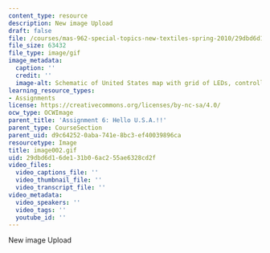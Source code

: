 ```yaml
---
content_type: resource
description: New image Upload
draft: false
file: /courses/mas-962-special-topics-new-textiles-spring-2010/29dbd6d16de131b06ac255ae6328cd2f_image002.gif
file_size: 63432
file_type: image/gif
image_metadata:
  caption: ''
  credit: ''
  image-alt: Schematic of United States map with grid of LEDs, controlled by circuits.
learning_resource_types:
- Assignments
license: https://creativecommons.org/licenses/by-nc-sa/4.0/
ocw_type: OCWImage
parent_title: 'Assignment 6: Hello U.S.A.!!'
parent_type: CourseSection
parent_uid: d9c64252-0aba-741e-8bc3-ef40039896ca
resourcetype: Image
title: image002.gif
uid: 29dbd6d1-6de1-31b0-6ac2-55ae6328cd2f
video_files:
  video_captions_file: ''
  video_thumbnail_file: ''
  video_transcript_file: ''
video_metadata:
  video_speakers: ''
  video_tags: ''
  youtube_id: ''
---
```

New image Upload